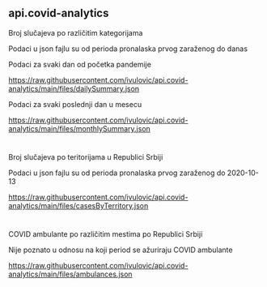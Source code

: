 ## api.covid-analytics

Broj slučajeva po različitim kategorijama

Podaci u json fajlu su od perioda pronalaska prvog zaraženog do danas

Podaci za svaki dan od početka pandemije

https://raw.githubusercontent.com/ivulovic/api.covid-analytics/main/files/dailySummary.json

Podaci za svaki poslednji dan u mesecu

https://raw.githubusercontent.com/ivulovic/api.covid-analytics/main/files/monthlySummary.json

#

Broj slučajeva po teritorijama u Republici Srbiji

Podaci u json fajlu su od perioda pronalaska prvog zaraženog do 2020-10-13

https://raw.githubusercontent.com/ivulovic/api.covid-analytics/main/files/casesByTerritory.json

#

COVID ambulante po različitim mestima po Republici Srbiji

Nije poznato u odnosu na koji period se ažuriraju COVID ambulante

https://raw.githubusercontent.com/ivulovic/api.covid-analytics/main/files/ambulances.json


